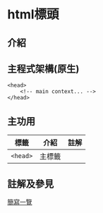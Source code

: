 # html標頭

## 介紹



## 主程式架構(原生)

```
<head>
    <!-- main context... -->
</head>
```

## 主功用
| 標籤 | 介紹 | 註解 |
| ----- | ----- | ----- |
| `<head>` | 主標籤 | |


## 註解及參見

[簡寫一覽](../abbreviationslist.md)